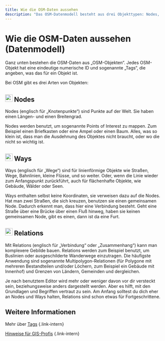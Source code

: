 ```yaml
---
title: Wie die OSM-Daten aussehen
description: "Das OSM-Datenmodell besteht aus drei Objekttypen: Nodes, Ways und Relations. Sie bilden die Grundlage für alle Kartendaten – von Bäumen bis zu Ländergrenzen."
---
```


# Wie die OSM-Daten aussehen (Datenmodell)

Ganz unten bestehen die OSM-Daten aus „OSM-Objekten“. Jedes OSM-Objekt hat
eine eindeutige numerische ID und sogenannte „Tags“, die angeben, was das
für ein Objekt ist.

Bei OSM gibt es drei Arten von Objekten:

<div class="grid-container">

<div class="grid-box">

## <img src="/img/node.svg" alt="" width="24"/> Nodes

Nodes (englisch für „Knotenpunkte“) sind Punkte auf der Welt. Sie haben einen
Längen- und einen Breitengrad.

Nodes werden benutzt, um sogenannte Points of Interest zu mappen. Zum Beispiel
einen Briefkasten oder eine Ampel oder einen Baum. Alles, was so klein ist,
dass man die Ausdehnung des Objektes nicht braucht, oder wo die nicht so
wichtig ist.

</div>

<div class="grid-box">

## <img src="/img/way.svg" alt="" width="24"/> Ways

Ways (englisch für „Wege“) sind für linienförmige Objekte wie Straßen, Wege,
Bahnlinien, kleine Flüsse, und so weiter. Oder, wenn die Linie wieder zum
Anfangspunkt zurückführt, auch für flächenhafte Objekte, wie Gebäude, Wälder
oder Seen.

Ways enthalten selbst keine Koordinaten, sie verweisen dazu auf die Nodes.
Hat man zwei Straßen, die sich kreuzen, benutzen sie einen gemeinsamen Node.
Dadurch erkennt man, dass hier eine Verbindung besteht. Geht eine Straße über
eine Brücke über einen Fluß hinweg, haben sie keinen gemeinsamen Node, gibt
es einen, dann ist da eine Furt.

</div>

<div class="grid-box">

## <img src="/img/relation.svg" alt="" width="24"/> Relations

Mit Relations (englisch für „Verbindung“ oder „Zusammenhang“) kann man
komplexere Gebilde bauen. Relations werden zum Beispiel benutzt, um Buslinien
oder ausgeschilderte Wanderwege einzutragen. Die häufigste Anwendung sind
sogenannte Multipolygon-Relationen (für Polygone mit mehreren Bestandteilen
und/oder Löchern, zum Beispiel ein Gebäude mit Innenhof) und Grenzen von
Ländern, Gemeinden und dergleichen.

</div>

</div> <!-- grid-container -->

Je nach benutztem Editor wird mehr oder weniger davon vor dir versteckt sein,
beziehungsweise anders dargestellt werden. Aber es hilft, mit den Grundlagen und
Begriffen vertraut zu sein. Am Anfang solltest du dich eher an Nodes und Ways
halten, Relations sind schon etwas für Fortgeschrittene.

## Weitere Informationen

Mehr über [Tags](/beitragen/tags/)
{.link-intern}

[Hinweise für GIS-Profis](/beitragen/für-gis-profis/)
{.link-intern}

